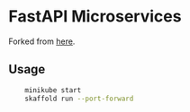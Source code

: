 # FastAPI Microservices

Forked from [here](https://github.com/fkromer/fastapi-microservice-patterns/tree/main/hello-skaffold).

## Usage

``` bash
    minikube start
    skaffold run --port-forward
```
